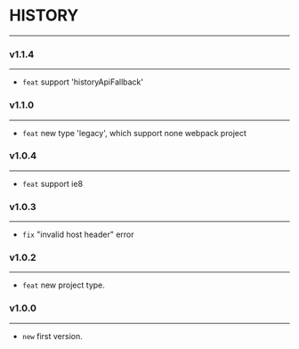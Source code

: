 # HISTORY
---

### v1.1.4
---
- `feat` support 'historyApiFallback'

### v1.1.0
---
- `feat` new type 'legacy', which support none webpack project

### v1.0.4
---
- `feat` support ie8

### v1.0.3
---
- `fix` "invalid host header" error

### v1.0.2
---
- `feat` new project type.

### v1.0.0
---
- `new` first version.
